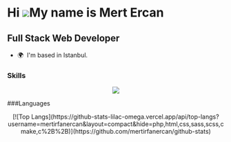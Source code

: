 Hi ![](https://user-images.githubusercontent.com/18350557/176309783-0785949b-9127-417c-8b55-ab5a4333674e.gif)My name is Mert Ercan
==================================================================================================================================
Full Stack Web Developer
-------------------------

* 🌍  I'm based in Istanbul.



### Skills

<p align="center">
  <a href="https://skillicons.dev">
    <img src="https://skillicons.dev/icons?i=js,ts,html,css,sass,tailwind,bootstrap,mui,vue,nuxtjs,react,nextjs,nodejs,express,nestjs,go,dart,flutter,postgres,webpack,docker,git,github,linux,bash,idea&perline=10" />
  </a>
</p>

###Languages
<div align="center">
  [![Top Langs](https://github-stats-lilac-omega.vercel.app/api/top-langs?username=mertirfanercan&layout=compact&hide=php,html,css,sass,scss,cmake,c%2B%2B)](https://github.com/mertirfanercan/github-stats)
</div>
